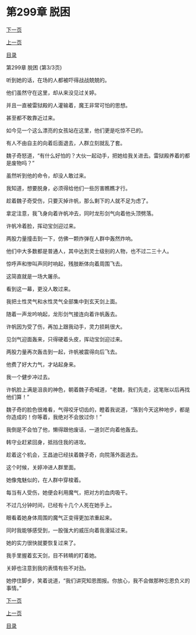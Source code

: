 <h1>第299章   脱困</h1>
            <div><p><a href="./897_%E7%AC%AC300%E7%AB%A0_%E5%B1%B1%E9%9B%A8%E6%AC%B2%E6%9D%A5.md">下一页</a></p><p><a href="./895_%E7%AC%AC299%E7%AB%A0_%E8%84%B1%E5%9B%B0.md">上一页</a></p><p><a href="../">目录</a></p></div>
            <div><p>第299章   脱困 (第3/3页)</p><p>听到她的话，在场的人都被吓得战战兢兢的。</p><p>他们虽然守在这里，却从来没见过关婷。</p><p>并且一直被雷狱殿的人灌输着，魔王非常可怕的思想。</p><p>甚至都不敢靠近过来。</p><p>如今见一个这么漂亮的女孩站在这里，他们更是吃惊不已的。</p><p>有人不由自主的向着后面退去，人群立刻就乱了套。</p><p>魏子奇怒道，“有什么好怕的？大伙一起动手，把她给我关进去。雷狱殿养着的都是废物吗？”</p><p>虽然听到他的命令，却没人敢过来。</p><p>我知道，想要脱身，必须得给他们一些厉害瞧瞧才行。</p><p>趁着魏子奇受伤，只要灭掉许帆，那么剩下的人就不足为虑了。</p><p>拿定注意，我飞身向着许帆冲去，同时龙形剑气向着他头顶劈落。</p><p>许帆冷着脸，挥动宝剑迎过来。</p><p>两股力量撞击到一下，仿佛一颗炸弹在人群中轰然炸响。</p><p>他们中大多数都是普通人，其中达到灵士级别的人物，也不过二三十人。</p><p>惊呼声和惨叫声同时响起，残肢断体向着周围飞去。</p><p>这简直就是一场大屠杀。</p><p>看到这一幕，更没人敢过来。</p><p>我把土性灵气和水性灵气全部集中到玄天剑上面。</p><p>随着一声龙吟响起，龙形剑气接连向着许帆轰去。</p><p>许帆因为受了伤，再加上跟我动手，灵力损耗很大。</p><p>见剑气迎面轰来，只得硬着头皮，挥动宝剑迎过来。</p><p>两股力量再次轰击到一起，许帆被震得向后飞去。</p><p>他费了好大力气，才站起身来。</p><p>我一个健步冲过去。</p><p>许帆脸上满是沮丧的神色，朝着魏子奇喊道，“老魏，我们先走，这笔账以后再找他们算！”</p><p>魏子奇的脸色很难看，气得咬牙切齿的，瞪着我说道，“落到今天这种地步，都是你造成的！你等着，我绝对不会放过你！”</p><p>我倒是不会怕了他，懒得跟他废话，一道剑芒向着他轰去。</p><p>韩守业赶紧回身，抵挡住我的进攻。</p><p>趁着这个机会，王昌迪已经扶着魏子奇，向院落外面逃去。</p><p>这个时候，关婷冲进人群里面。</p><p>她像鬼魅似的，在人群中穿梭着。</p><p>每当有人受伤，她便会利用魔气，把对方的血肉吸干。</p><p>不过几分钟时间，已经有十几个人死在她手上。</p><p>眼看着她身体周围的魔气正变得更加浓重起来。</p><p>同时我能够感受到，一股强大的威压向着我漫延过来。</p><p>她的实力很快就要恢复过来了。</p><p>我手里握着玄天剑，目不转睛的盯着她。</p><p>关婷也注意到我的表情有些不对劲。</p><p>她停住脚步，笑着说道，“我们讲究知恩图报。你放心，我不会做那种忘恩负义的事情。”</p></div>
            <div><p><a href="./897_%E7%AC%AC300%E7%AB%A0_%E5%B1%B1%E9%9B%A8%E6%AC%B2%E6%9D%A5.md">下一页</a></p><p><a href="./895_%E7%AC%AC299%E7%AB%A0_%E8%84%B1%E5%9B%B0.md">上一页</a></p><p><a href="../">目录</a></p></div>